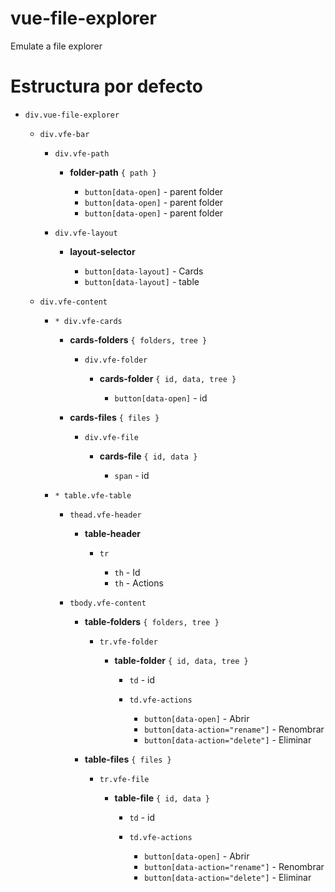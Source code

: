 # vue-file-explorer

Emulate a file explorer

# Estructura por defecto

- `div.vue-file-explorer`

  - `div.vfe-bar`

    - `div.vfe-path`

      - **folder-path** `{ path }`

        - `button[data-open]` - parent folder
        - `button[data-open]` - parent folder
        - `button[data-open]` - parent folder

    - `div.vfe-layout`

      - **layout-selector**

        - `button[data-layout]` - Cards
        - `button[data-layout]` - table

  - `div.vfe-content`

    - `* div.vfe-cards`

      - **cards-folders** `{ folders, tree }`

        - `div.vfe-folder`

          - **cards-folder** `{ id, data, tree }`

            - `button[data-open]` - id

      - **cards-files** `{ files }`

        - `div.vfe-file`

          - **cards-file** `{ id, data }`

            - `span` - id

    - `* table.vfe-table`

      - `thead.vfe-header`

        - **table-header**

          - `tr`

            - `th` - Id
            - `th` - Actions

      - `tbody.vfe-content`

        - **table-folders** `{ folders, tree }`

          - `tr.vfe-folder`

            - **table-folder** `{ id, data, tree }`

              - `td` - id
              - `td.vfe-actions`

                - `button[data-open]` - Abrir
                - `button[data-action="rename"]` - Renombrar
                - `button[data-action="delete"]` - Eliminar

        - **table-files** `{ files }`

          - `tr.vfe-file`

            - **table-file** `{ id, data }`

              - `td` - id
              - `td.vfe-actions`

                - `button[data-open]` - Abrir
                - `button[data-action="rename"]` - Renombrar
                - `button[data-action="delete"]` - Eliminar
